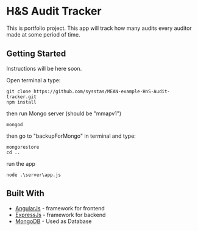 # H&S Audit Tracker

This is portfolio project.
This app will track how many audits every auditor made at some period of time.

## Getting Started

Instructions will be here soon.

Open terminal a type:
```
git clone https://github.com/sysstas/MEAN-example-HnS-Audit-tracker.git
npm install
```
then run Mongo server (should be "mmapv1")
```
mongod
```
then go to "backupForMongo" in terminal and type:
```
mongorestore
cd ..
```
run the app
```
node .\server\app.js
```

## Built With

* [AngularJs](https://www.npmjs.com/package/angular) - framework for frontend
* [ExpressJs](https://www.npmjs.com/package/express) - framework for backend
* [MongoDB](https://www.mongodb.com/) - Used as Database
